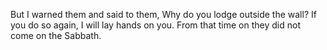 But I warned them and said to them, Why do you lodge outside the wall? If you do so again, I will lay hands on you. From that time on they did not come on the Sabbath.
